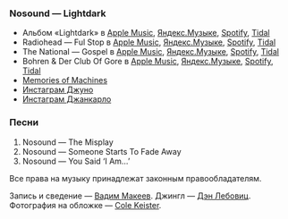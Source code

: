 ### Nosound — Lightdark

- Альбом «Lightdark» в
	[Apple Music](https://music.apple.com/album/287999694),
	[Яндекс.Музыке](https://music.yandex.ru/album/137043),
	[Spotify](https://open.spotify.com/album/6TBniemq1ELLAgn4FF2uez),
	[Tidal](https://tidal.com/browse/album/2611074)
- Radiohead — Ful Stop в
	[Apple Music](https://music.apple.com/album/1111577743?i=1111577976),
	[Яндекс.Музыке](https://music.yandex.ru/album/3487314/track/29044892),
	[Spotify](https://open.spotify.com/track/4CzTgOmc3Sdm4EgKQWzjQl),
	[Tidal](https://tidal.com/browse/track/60215414)
- The National — Gospel в
	[Apple Music](https://music.apple.com/album/220311706?i=220316612),
	[Яндекс.Музыке](https://music.yandex.ru/album/718954/track/6687203),
	[Spotify](https://open.spotify.com/track/4AFPPswU1ffqbfW2ahIoMw),
	[Tidal](https://tidal.com/browse/track/2205339)
- Bohren & Der Club Of Gore в
	[Apple Music](https://music.apple.com/artist/104531618),
	[Яндекс.Музыке](https://music.yandex.ru/artist/2657325),
	[Spotify](https://open.spotify.com/artist/4VpWzXVUAR2YyQuWQpNGAf),
	[Tidal](https://tidal.com/browse/artist/3558122)
- [Memories of Machines](https://www.memoriesofmachines.com/)
- [Инстаграм Джуно](https://www.instagram.com/junothedoggess/)
- [Инстаграм Джанкарло](https://www.instagram.com/giancarloerra/)

### Песни

1. Nosound — The Misplay
2. Nosound — Someone Starts To Fade Away
3. Nosound — You Said ‘I Am…’

Все права на музыку принадлежат законным правообладателям.

Запись и сведение — [Вадим Макеев](https://pepelsbey.dev/).
Джингл — [Дэн Лебовиц](https://www.youtube.com/channel/UC38A5qHrlc_Zgua7vL4b96w).
Фотография на обложке — [Cole Keister](https://unsplash.com/photos/SG4fPCsywj4).
